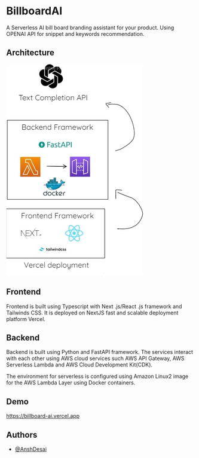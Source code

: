 
# BillboardAI

A Serverless AI bill board branding assistant for your product. Using OPENAI API for snippet and keywords recommendation.

## Architecture
![picture](Architecture.jpg)

## Frontend
Frontend is built using Typescript with Next .js/React .js framework and Tailwinds CSS. 
It is deployed on NextJS fast and scalable deployment platform Vercel.
## Backend
Backend is built using Python and FastAPI framework. The services interact with each other using AWS cloud services such AWS API Gateway, AWS Serverless Lambda and AWS Cloud Development Kit(CDK).

The environment for serverless is configured using Amazon Linux2 image for the AWS Lambda Layer using Docker containers.
## Demo
https://billboard-ai.vercel.app

## Authors

- [@AnshDesai](https://www.github.com/AnshDesai)

